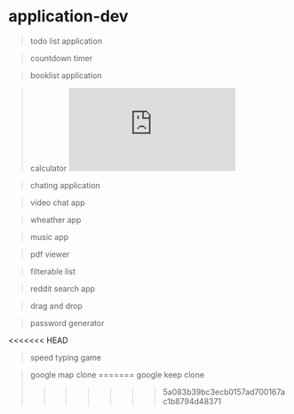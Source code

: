 # application-dev
> todo list application

> countdown timer

> booklist application

> calculator
![site](https://xdashutosh.github.io/application-dev/calculator/index.html)

> chating application

> video chat app

> wheather app

> music app

> pdf viewer

> filterable list

> reddit search app

> drag and drop

> password generator

<<<<<<< HEAD
>speed typing game

>google map clone
=======
> google keep clone
>>>>>>> 5a083b39bc3ecb0157ad700167ac1b8794d48371
